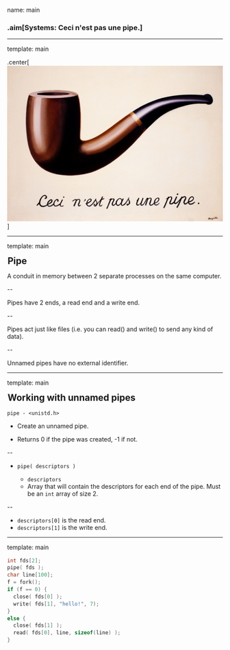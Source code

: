 name: main

### .aim[Systems: Ceci n'est pas une pipe.]
<style>
.aim {
font-size: .75em;
border-bottom: 1px solid lightgray;
margin: 1px;
}
.remark-inline-code {
  background-color: lightgray;
  border-radius: 3px;
  padding-left: 2px;
  padding-right: 2px;
}
h4 {
font-size: 1.5em;
margin: 1px;
}
</style>

---
template: main


.center[![pipe](assets/l29_pipe.jpg)]

---
template: main

#### Pipe

A conduit in memory between 2 separate processes on the same computer.

--

Pipes have 2 ends, a read end and a write end.

--

Pipes act just like files (i.e. you can read() and write() to send any kind of data).

--

Unnamed pipes have no external identifier.

---
template: main

#### Working with unnamed pipes

`pipe - <unistd.h>`

- Create an unnamed pipe.

- Returns 0 if the pipe was created, -1 if not.

--

- `pipe( descriptors )`

  - `descriptors`
  - Array that will contain the descriptors for each end of the pipe. Must be an `int` array of size 2.

--

  - `descriptors[0]` is the read end.
  - `descriptors[1]` is the write end.

---
template: main

```C
int fds[2];
pipe( fds );
char line[100];
f = fork();
if (f == 0) {
  close( fds[0] );
  write( fds[1], "hello!", 7);
}
else {
  close( fds[1] );
  read( fds[0], line, sizeof(line) );
}
```
